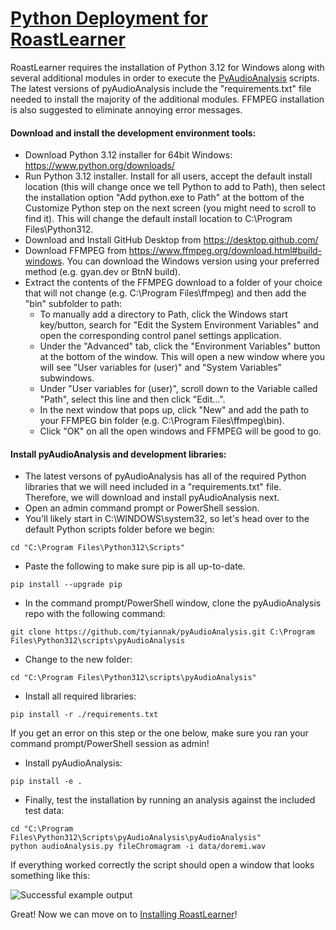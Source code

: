 # [Python Deployment for RoastLearner](#Python-Deployment-for-RoastLearner)
RoastLearner requires the installation of Python 3.12 for Windows along with several additional modules in order to execute the [PyAudioAnalysis](https://github.com/tyiannak/pyAudioAnalysis) scripts.  The latest versions of pyAudioAnalysis include the "requirements.txt" file needed to install the majority of the additional modules.  FFMPEG installation is also suggested to eliminate annoying error messages.

#### Download and install the development environment tools:

* Download Python 3.12 installer for 64bit Windows: https://www.python.org/downloads/
* Run Python 3.12 installer. Install for all users, accept the default install location (this will change once we tell Python to add to Path), then select the installation option "Add python.exe to Path" at the bottom of the Customize Python step on the next screen (you might need to scroll to find it).  This will change the default install location to C:\Program Files\Python312.
* Download and Install GitHub Desktop from https://desktop.github.com/
* Download FFMPEG from https://www.ffmpeg.org/download.html#build-windows.  You can download the Windows version using your preferred method (e.g. gyan.dev or BtnN build).
* Extract the contents of the FFMPEG download to a folder of your choice that will not change (e.g. C:\Program Files\ffmpeg) and then add the "bin" subfolder to path:
    * To manually add a directory to Path, click the Windows start key/button, search for "Edit the System Environment Variables" and open the corresponding control panel settings application.  
    * Under the "Advanced" tab, click the "Environment Variables" button at the bottom of the window.  This will open a new window where you will see "User variables for (user)" and "System Variables" subwindows.  
    * Under "User variables for (user)", scroll down to the Variable called "Path", select this line and then click "Edit...".  
    * In the next window that pops up, click "New" and add the path to your FFMPEG bin folder (e.g. C:\Program Files\ffmpeg\bin). 
    * Click "OK" on all the open windows and FFMPEG will be good to go.

#### Install pyAudioAnalysis and development libraries:
* The latest versons of pyAudioAnalysis has all of the required Python libraries that we will need included in a "requirements.txt" file.  Therefore, we will download and install pyAudioAnalysis next.
* Open an admin command prompt or PowerShell session.
* You'll likely start in C:\WINDOWS\system32, so let's head over to the default Python scripts folder before we begin:

```
cd "C:\Program Files\Python312\Scripts"
```

* Paste the following to make sure pip is all up-to-date.

```
pip install --upgrade pip
```

* In the command prompt/PowerShell window, clone the pyAudioAnalysis repo with the following command:

```
git clone https://github.com/tyiannak/pyAudioAnalysis.git C:\Program Files\Python312\scripts\pyAudioAnalysis
```

* Change to the new folder:

```
cd "C:\Program Files\Python312\scripts\pyAudioAnalysis"
```

* Install all required libraries:

```
pip install -r ./requirements.txt
```
If you get an error on this step or the one below, make sure you ran your command prompt/PowerShell session as admin!

* Install pyAudioAnalysis:

```
pip install -e .
```

* Finally, test the installation by running an analysis against the included test data:

```
cd "C:\Program Files\Python312\Scripts\pyAudioAnalysis\pyAudioAnalysis"
python audioAnalysis.py fileChromagram -i data/doremi.wav
```

If everything worked correctly the script should open a window that looks something like this:

![Successful example output](images/fileChromagram.png?raw=true "Successful example output")

Great! Now we can move on to [Installing RoastLearner](documentation/Install_RoastLearner.md#RoastLearner-Installation)!
